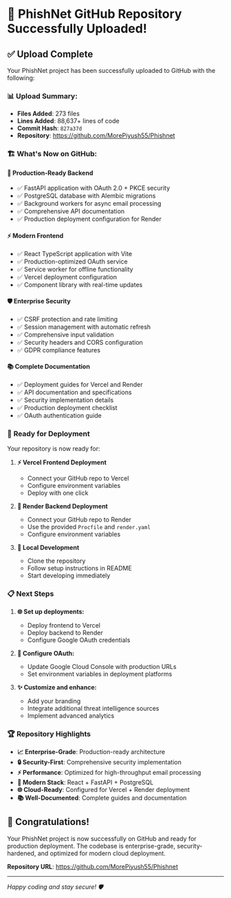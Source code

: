 # 🚀 PhishNet GitHub Repository Successfully Uploaded!

## ✅ **Upload Complete**

Your PhishNet project has been successfully uploaded to GitHub with the following:

### 📊 **Upload Summary:**
- **Files Added**: 273 files
- **Lines Added**: 88,637+ lines of code
- **Commit Hash**: `827a37d`
- **Repository**: https://github.com/MorePiyush55/Phishnet

### 🏗️ **What's Now on GitHub:**

#### **🔧 Production-Ready Backend**
- ✅ FastAPI application with OAuth 2.0 + PKCE security
- ✅ PostgreSQL database with Alembic migrations
- ✅ Background workers for async email processing
- ✅ Comprehensive API documentation
- ✅ Production deployment configuration for Render

#### **⚡ Modern Frontend**
- ✅ React TypeScript application with Vite
- ✅ Production-optimized OAuth service
- ✅ Service worker for offline functionality
- ✅ Vercel deployment configuration
- ✅ Component library with real-time updates

#### **🛡️ Enterprise Security**
- ✅ CSRF protection and rate limiting
- ✅ Session management with automatic refresh
- ✅ Comprehensive input validation
- ✅ Security headers and CORS configuration
- ✅ GDPR compliance features

#### **📚 Complete Documentation**
- ✅ Deployment guides for Vercel and Render
- ✅ API documentation and specifications
- ✅ Security implementation details
- ✅ Production deployment checklist
- ✅ OAuth authentication guide

### 🎯 **Ready for Deployment**

Your repository is now ready for:

1. **⚡ Vercel Frontend Deployment**
   - Connect your GitHub repo to Vercel
   - Configure environment variables
   - Deploy with one click

2. **🚀 Render Backend Deployment**
   - Connect your GitHub repo to Render
   - Use the provided `Procfile` and `render.yaml`
   - Configure environment variables

3. **🔧 Local Development**
   - Clone the repository
   - Follow setup instructions in README
   - Start developing immediately

### 📋 **Next Steps**

1. **🌐 Set up deployments:**
   - Deploy frontend to Vercel
   - Deploy backend to Render
   - Configure Google OAuth credentials

2. **🔐 Configure OAuth:**
   - Update Google Cloud Console with production URLs
   - Set environment variables in deployment platforms

3. **✨ Customize and enhance:**
   - Add your branding
   - Integrate additional threat intelligence sources
   - Implement advanced analytics

### 🏆 **Repository Highlights**

- **📈 Enterprise-Grade**: Production-ready architecture
- **🔒 Security-First**: Comprehensive security implementation
- **⚡ Performance**: Optimized for high-throughput email processing
- **📱 Modern Stack**: React + FastAPI + PostgreSQL
- **🌐 Cloud-Ready**: Configured for Vercel + Render deployment
- **📚 Well-Documented**: Complete guides and documentation

## 🎉 **Congratulations!**

Your PhishNet project is now successfully on GitHub and ready for production deployment. The codebase is enterprise-grade, security-hardened, and optimized for modern cloud deployment.

**Repository URL**: https://github.com/MorePiyush55/Phishnet

---

*Happy coding and stay secure! 🛡️*
